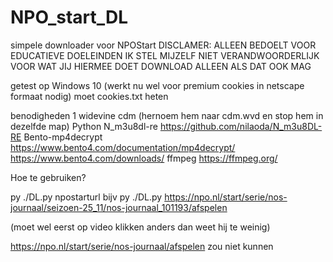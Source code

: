 # NPO_start_DL
simpele downloader voor NPOStart
DISCLAMER: ALLEEN BEDOELT VOOR EDUCATIEVE DOELEINDEN
IK STEL MIJZELF NIET VERANDWOORDERLIJK VOOR WAT JIJ HIERMEE DOET
DOWNLOAD ALLEEN ALS DAT OOK MAG

getest op Windows 10 (werkt nu wel voor premium cookies in netscape formaat nodig)
moet cookies.txt heten

benodigheden
1 widevine cdm (hernoem hem naar cdm.wvd en stop hem in dezelfde map)
Python
N_m3u8dl-re
https://github.com/nilaoda/N_m3u8DL-RE
Bento-mp4decrypt
https://www.bento4.com/documentation/mp4decrypt/
https://www.bento4.com/downloads/
ffmpeg
https://ffmpeg.org/

Hoe te gebruiken?

py ./DL.py npostarturl
bijv
py ./DL.py https://npo.nl/start/serie/nos-journaal/seizoen-25_11/nos-journaal_101193/afspelen

(moet wel eerst op video klikken anders dan weet hij te weinig)

https://npo.nl/start/serie/nos-journaal/afspelen zou niet kunnen
